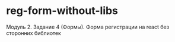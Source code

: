 # reg-form-without-libs
Модуль 2. Задание 4 (Формы). Форма регистрации на react без сторонних библиотек
